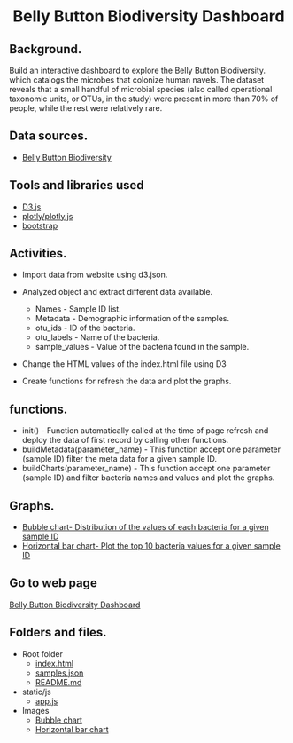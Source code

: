 
<h1 align="center">Belly Button Biodiversity Dashboard</h1>

## Background.
Build an interactive dashboard to explore the Belly Button Biodiversity.  which catalogs the microbes that colonize human navels.
The dataset reveals that a small handful of microbial species (also called operational taxonomic units, or OTUs, in the study) were present in more than 70% of people, while the rest were relatively rare.

## Data sources.
- [Belly Button Biodiversity](https://static.bc-edx.com/data/dl-1-2/m14/lms/starter/samples.json)

## Tools and libraries used
- [D3.js](https://d3js.org/d3.v7.min.js)
- [plotly/plotly.js](https://cdn.plot.ly/plotly-latest.min.js)
- [bootstrap](https://cdn.jsdelivr.net/npm/bootstrap@5.3.2/dist/css/bootstrap.min.css)

## Activities. 
- Import data from website using d3.json.
- Analyzed object and extract different data available.  
  - Names - Sample ID list.
  - Metadata - Demographic information of the samples.
  - otu_ids -  ID of the bacteria.
  - otu_labels - Name of the bacteria.
  - sample_values - Value of the bacteria found in the sample.
  
- Change the HTML values of the index.html file using D3
- Create functions for refresh the data and plot the graphs. 

## functions.
- init() - Function automatically called at the time of page refresh and deploy the data of first record by  calling other functions.
- buildMetadata(parameter_name) - This function accept one parameter (sample ID) filter the meta data for a given sample ID. 
- buildCharts(parameter_name) - This function accept one parameter (sample ID) and filter bacteria names and values and plot the graphs. 


## Graphs.
- [Bubble chart- Distribution of the values of each bacteria for a given sample ID](images/bacteriacultures.png)  
- [Horizontal bar chart- Plot the top 10 bacteria values for a given sample ID](images/top10Bacteria.png)

## Go to web page
[Belly Button Biodiversity Dashboard](https://walgama123.github.io/belly-button-challenge/)

## Folders and files.
- Root folder
  - [index.html](index.html)
  - [samples.json](samples.json)
  - [README.md](README.md)
- static/js
  - [app.js](static/js/app.js)
- Images
  - [Bubble chart](Images/bacteriacultures.png)  
  - [Horizontal bar chart](Images/top10Bacteria.png)
